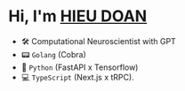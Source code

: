 # Hi, I'm [HIEU DOAN](https://hieudoanm.github.io)

- 🛠️ Computational Neuroscientist with GPT
- 📟 `Golang` (Cobra)
- 🤖 `Python` (FastAPI x Tensorflow)
- 💻 `TypeScript` (Next.js x tRPC).
